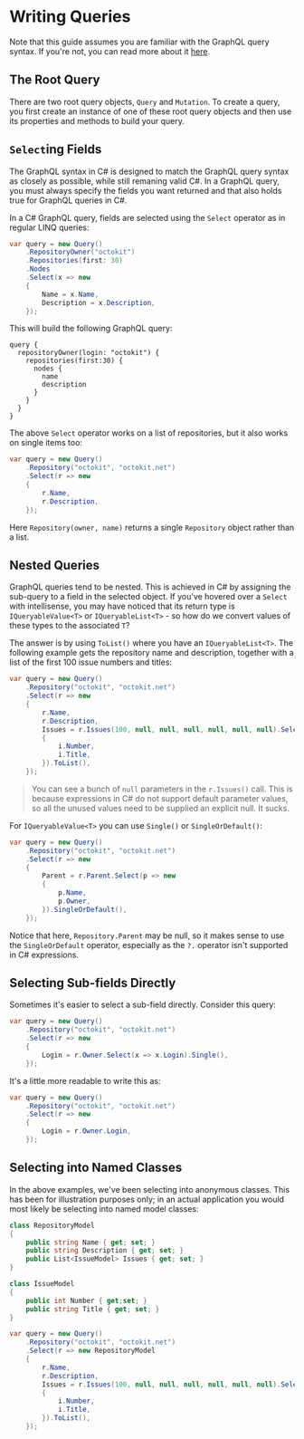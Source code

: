 # Writing Queries

Note that this guide assumes you are familiar with the GraphQL query syntax. If you're not,
you can read more about it [here](https://graphql.org/learn/).

## The Root Query

There are two root query objects, `Query` and `Mutation`. To create a query, you first create
an instance of one of these root query objects and then use its properties and methods to build
your query.

## `Select`ing Fields

The GraphQL syntax in C# is designed to match the GraphQL query syntax as closely as possible,
while still remaning valid C#. In a GraphQL query, you must always specify the fields you want
returned and that also holds true for GraphQL queries in C#.

In a C# GraphQL query, fields are selected using the `Select` operator as in regular LINQ
queries:

```csharp
var query = new Query()
    .RepositoryOwner("octokit")
    .Repositories(first: 30)
    .Nodes
    .Select(x => new
    {
        Name = x.Name,
        Description = x.Description,
    });
```

This will build the following GraphQL query:

```
query { 
  repositoryOwner(login: "octokit") {
    repositories(first:30) {
      nodes {
        name
        description
      }
    }
  }
}
```

The above `Select` operator works on a list of repositories, but it also works on single items too:

```csharp
var query = new Query()
    .Repository("octokit", "octokit.net")
    .Select(r => new
    {
        r.Name,
        r.Description,
    });
```

Here `Repository(owner, name)` returns a single `Repository` object rather than a list.

## Nested Queries

GraphQL queries tend to be nested. This is achieved in C# by assigning the sub-query to a field in
the selected object. If you've hovered over a `Select` with intellisense, you may have noticed that
its return type is `IQueryableValue<T>` or `IQueryableList<T>` - so how do we convert values of these
types to the associated `T`?

The answer is by using `ToList()` where you have an `IQueryableList<T>`. The following example gets
the repository name and description, together with a list of the first 100 issue numbers and titles:

```csharp
var query = new Query()
    .Repository("octokit", "octokit.net")
    .Select(r => new
    {
        r.Name,
        r.Description,
        Issues = r.Issues(100, null, null, null, null, null, null).Select(i => new
        {
            i.Number,
            i.Title,
        }).ToList(),
    });
```

> You can see a bunch of `null` parameters in the `r.Issues()` call. This is because expressions in
  C# do not support default parameter values, so all the unused values need to be supplied an explicit
  null. It sucks.

For `IQueryableValue<T>` you can use `Single()` or `SingleOrDefault()`:

```csharp
var query = new Query()
    .Repository("octokit", "octokit.net")
    .Select(r => new
    {
        Parent = r.Parent.Select(p => new
        {
            p.Name,
            p.Owner,
        }).SingleOrDefault(),
    });
```

Notice that here, `Repository.Parent` may be null, so it makes sense to use the `SingleOrDefault`
operator, especially as the `?.` operator isn't supported in C# expressions.

## Selecting Sub-fields Directly

Sometimes it's easier to select a sub-field directly. Consider this query:

```csharp
var query = new Query()
    .Repository("octokit", "octokit.net")
    .Select(r => new
    {
        Login = r.Owner.Select(x => x.Login).Single(),
    });
```

It's a little more readable to write this as:

```csharp
var query = new Query()
    .Repository("octokit", "octokit.net")
    .Select(r => new
    {
        Login = r.Owner.Login,
    });
```

## Selecting into Named Classes

In the above examples, we've been selecting into anonymous classes. This has been for illustration
purposes only; in an actual application you would most likely be selecting into named model classes:

```csharp
class RepositoryModel
{
    public string Name { get; set; }
    public string Description { get; set; }
    public List<IssueModel> Issues { get; set; }
}

class IssueModel
{
    public int Number { get;set; }
    public string Title { get; set; }
}

var query = new Query()
    .Repository("octokit", "octokit.net")
    .Select(r => new RepositoryModel
    {
        r.Name,
        r.Description,
        Issues = r.Issues(100, null, null, null, null, null, null).Select(i => new IssueModel
        {
            i.Number,
            i.Title,
        }).ToList(),
    });
```
